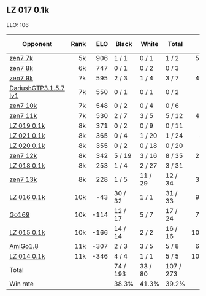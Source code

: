 ## LZ 017 0.1k ##

ELO: 106

Opponent | Rank | ELO | Black | White | Total | Win rate
---------|-----:|----:|-------|-------|-------|-------:
[zen7 7k](zen7%207k.md) | 5k | 906 | 1 / 1 | 0 / 1 | 1 / 2 | 50.0%
[zen7 8k](zen7%208k.md) | 6k | 747 | 0 / 1 | 0 / 2 | 0 / 3 | 0.0%
[zen7 9k](zen7%209k.md) | 7k | 595 | 2 / 3 | 1 / 4 | 3 / 7 | 42.9%
[DariushGTP3.1.5.7 lv1](DariushGTP3.1.5.7%20lv1.md) | 7k | 550 | 0 / 1 | 0 / 1 | 0 / 2 | 0.0%
[zen7 10k](zen7%2010k.md) | 7k | 548 | 0 / 2 | 0 / 4 | 0 / 6 | 0.0%
[zen7 11k](zen7%2011k.md) | 7k | 530 | 2 / 7 | 3 / 5 | 5 / 12 | 41.7%
[LZ 019 0.1k](LZ%20019%200.1k.md) | 8k | 371 | 0 / 2 | 0 / 9 | 0 / 11 | 0.0%
[LZ 021 0.1k](LZ%20021%200.1k.md) | 8k | 365 | 0 / 4 | 1 / 20 | 1 / 24 | 4.2%
[LZ 020 0.1k](LZ%20020%200.1k.md) | 8k | 355 | 0 / 2 | 0 / 18 | 0 / 20 | 0.0%
[zen7 12k](zen7%2012k.md) | 8k | 342 | 5 / 19 | 3 / 16 | 8 / 35 | 22.9%
[LZ 018 0.1k](LZ%20018%200.1k.md) | 8k | 253 | 1 / 4 | 2 / 27 | 3 / 31 | 9.7%
[zen7 13k](zen7%2013k.md) | 8k | 228 | 1 / 5 | 11 / 29 | 12 / 34 | 35.3%
[LZ 016 0.1k](LZ%20016%200.1k.md) | 10k | -43 | 30 / 32 | 1 / 1 | 31 / 33 | 93.9%
[Go169](Go169.md) | 10k | -114 | 12 / 17 | 5 / 7 | 17 / 24 | 70.8%
[LZ 015 0.1k](LZ%20015%200.1k.md) | 10k | -166 | 14 / 14 | 2 / 2 | 16 / 16 | 100.0%
[AmiGo1.8](AmiGo1.8.md) | 11k | -307 | 2 / 3 | 3 / 5 | 5 / 8 | 62.5%
[LZ 014 0.1k](LZ%20014%200.1k.md) | 11k | -346 | 4 / 4 | 1 / 1 | 5 / 5 | 100.0%
Total | | | 74 / 193 | 33 / 80 | 107 / 273 | 
Win rate| | | 38.3% | 41.3% | 39.2% | 
